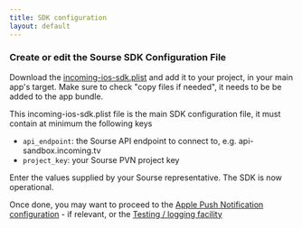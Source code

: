 ```yaml
---
title: SDK configuration
layout: default 
---
```


### Create or edit the Sourse SDK Configuration File ###


Download the [incoming-ios-sdk.plist](./incoming-ios-sdk.plist) and add it to your project, in your main app's target. Make sure to check "copy files if needed", it needs to be be added to the app bundle. 

This incoming-ios-sdk.plist file is the main SDK configuration file, it must contain at minimum the following keys

 * `api_endpoint`: the Sourse API endpoint to connect to, e.g. api-sandbox.incoming.tv
 * `project_key`: your Sourse PVN project key

Enter the values supplied by your Sourse representative. The SDK is now operational.


Once done, you may want to proceed to the [Apple Push Notification configuration](./apns.html) - if relevant, or the [Testing / logging facility](./testing-logging.html)